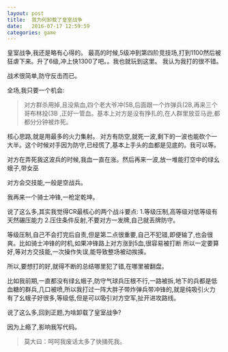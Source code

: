 ```yaml
---
layout: post
title:  我为何卸载了皇室战争 
date:   2016-07-17 12:59:59
categories: game
---
```


皇室战争,我还是略有心得的。
最高的时候,5级冲到第四阶竞技场,打到1100然后被狂虐下来。升了6级,冲上快1300了吧。。我也就玩到这里。
我认为我打的很不错。

战术很简单,防守反击而已。

全场,我只要一个机会:
>对方群杀用掉,且没紫血,四个老大爷冲(5B,后面跟一个炸弹兵(2B,再来三个哥布林投(3B ,正好一管血。基本上对方是没有挣扎的,在人群里放亚马逊,都都分分钟被炸死。

核心思路,就是用最多的火力集射。
对方有防空,就死一波,剩下的一波也能砍个一大半。这个时候对手因为防守,已经慌了,基本上手头的血都是见底的。我可以等。

对方在弄死我这波兵的时候,我血一直在涨。然后再来一波,放一堆能打空中的绿幺蛾子,带女巫

对方会交技能,一般是空战兵。

我再来一个骑士冲锋,一枪定乾坤。



说了这么多,其实我觉得CR最核心的两个战斗要点:
1.等级压制,高等级对低等级有天然碾压能力
2.压住条件反射,不要对方一发牌,自己就丢牌防守。


等级压制,自己不会打完后自责,但是第二点很重要,自己不犯错,即便输了,也会很爽。比如骑士冲锋的时机,如果冲锋路上对方涨到5血,很容易被打断
所以一定要算好,等对方交技能,一次操作失误,能导致整场被动挨揍。


所以,要想打的好,就得不断的总结哪里犯了错,在哪里被翻盘。

比如我前期,一直都没有绿幺蛾子,防守气球兵压根不行,一路被拆,地下的兵都是低血糖的群兵,几口被喷,所以我打过一阵大胖子带炸弹兵带冲锋的,就是纯吸引火力
有了幺蛾子好很多,等级低,但是可以吸引对方空军,扯开进攻路线。

说了这么多,回到正题,为啥卸载了皇室战争?

因为上瘾了,影响我写代码。



>莫大曰：呵呵我废话太多了快捅死我。















